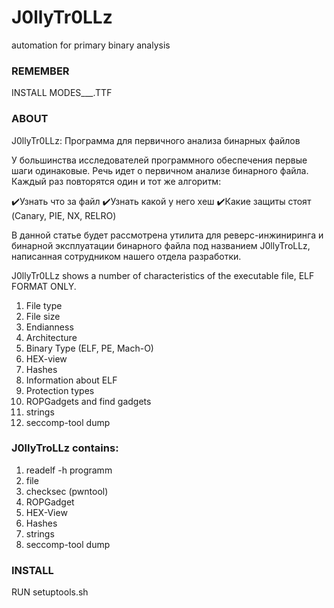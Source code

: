 # J0llyTr0LLz
automation for primary binary analysis

### REMEMBER

INSTALL MODES___.TTF

### ABOUT

J0llyTr0LLz: Программа для первичного анализа бинарных файлов

У большинства исследователей программного обеспечения первые шаги одинаковые. Речь идет о первичном анализе бинарного файла. Каждый раз повторятся один и тот же алгоритм: 

✔️Узнать что за файл
✔️Узнать какой у него хеш
✔️Какие защиты стоят (Canary, PIE, NX, RELRO)

В данной статье будет рассмотрена утилита для реверс-инжиниринга и бинарной эксплуатации бинарного файла под названием J0llyTroLLz, написанная сотрудником нашего отдела разработки.

J0llyTr0LLz shows a number of characteristics of the executable file, ELF FORMAT ONLY.

1.  File type
2.  File size
3.  Endianness
4.  Architecture
5.  Binary Type (ELF, PE, Mach-O)
6.  HEX-view
7.  Hashes
8.  Information about ELF
9.  Protection types
10. ROPGadgets and find gadgets
11. strings
12. seccomp-tool dump

### J0llyTroLLz contains:

1. readelf -h programm
2. file
3. checksec (pwntool)
4. ROPGadget
5. HEX-View
6. Hashes
7. strings
8. seccomp-tool dump

### INSTALL

RUN setuptools.sh

